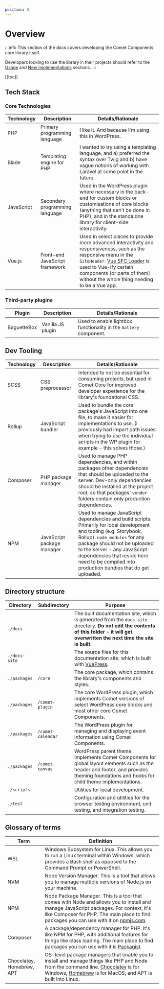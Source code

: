 ```yaml
---
position: 0
---
```


# Overview

:::info
This section of the docs covers developing the Comet Components core library itself.

Developers looking to use the library in their projects should refer to the [Usage](../usage/overview.md) and [New Implementations](../development-new/overview.md) sections.
:::

[[toc]]

## Tech Stack

### Core Technologies

| Technology | Description                    | Details/Rationale                                                                                                                                                                                                                                                                                                 |
|------------|--------------------------------|-------------------------------------------------------------------------------------------------------------------------------------------------------------------------------------------------------------------------------------------------------------------------------------------------------------------|
| PHP        | Primary programming language   | I like it. And because I'm using this in WordPress.                                                                                                                                                                                                                                                               |
| Blade      | Templating engine for PHP      | I wanted to try using a templating language, and a) preferred the syntax over Twig and b) have vague notions of working with Laravel at some point in the future.                                                                                                                                                 |
| JavaScript | Secondary programming language | Used in the WordPress plugin where necessary in the back-end for custom blocks or customisations of core blocks (anything that can't be done in PHP), and in the standalone library for client-side interactivity.                                                                                                | |
| Vue.js     | Front-end JavaScript framework | Used in select places to provide more advanced interactivity and responsiveness, such as the responsive menu in the `SiteHeader`. [Vue SFC Loader](https://github.com/FranckFreiburger/vue3-sfc-loader) is used to Vue-ify certain components (or parts of them) without the whole thing needing to be a Vue app. |

### Third-party plugins

| Plugin      | Description       | Details/Rationale                                                                                                                         |
|-------------|-------------------|-------------------------------------------------------------------------------------------------------------------------------------------|
| BaguetteBox | Vanilla JS plugin | Used to enable lightbox functionality in the `Gallery` component.                                                                         |

## Dev Tooling

| Technology | Description                | Details/Rationale                                                                                                                                                                                                                                                                                                   |
|------------|----------------------------|---------------------------------------------------------------------------------------------------------------------------------------------------------------------------------------------------------------------------------------------------------------------------------------------------------------------|
| SCSS       | CSS preprocessor           | Intended to not be essential for consuming projects, but used in Comet Core for improved developer experience for the library's foundational CSS.                                                                                                                                                                   |
| Rollup     | JavaScript bundler         | Used to bundle the core package's JavaScript into one file, to make it easier for implementations to use. (I previously had import path issues when trying to use the individual scripts in the WP plugin for example - this solves those.)                                                                         |
| Composer   | PHP package manager        | Used to manage PHP dependencies, and within packages other dependencies that should be uploaded to the server. Dev-only dependencies should be installed at the project root, so that packages' `vendor` folders contain only production dependencies.                                     |
| NPM        | JavaScript package manager | Used to manage JavaScript dependencies and build scripts. Primarily for local development and tooling (e.g. Storybook, Rollup). `node_modules` for any package should not be uploaded to the server - any JavaScript dependencies that reside here need to be compiled into production bundles that do get uploaded. |

## Directory structure

| Directory     | Subdirectory      | Purpose                                                                                                                                                                                   |
|---------------|-------------------|-------------------------------------------------------------------------------------------------------------------------------------------------------------------------------------------|
| `./docs`      |                   | The built documentation site, which is generated from the `docs-site` directory. **Do not edit the contents of this folder - it will get overwritten the next time the site is built**.   |
| `./docs-site` |                   | The source files for this documentation site, which is built with [VuePress](https://vuepress.vuejs.org/).                                                                                |
| `./packages`  | `/core`           | The core package, which contains the library's components and styles.                                                                                                                     |
| `./packages`  | `/comet-plugin`   | The core WordPress plugin, which implements Comet versions of select WordPress core blocks and most other core Comet Components.                                                          |
| `./packages`  | `/comet-calendar` | The WordPress plugin for managing and displaying event information using Comet Components.                                                                                                |
| `./packages`  | `/comet-canvas`   | WordPress parent theme. Implements Comet Components for global layout elements such as the header and footer, and provides theming foundations and hooks for child theme implementations. |
| `./scripts`   |                   | Utilities for local development.                                                                                                                                                          |
| `./test`      |                   | Configuration and utilities for the browser testing environment, unit testing, and integration testing.                                                                                   |

## Glossary of terms

| Term                      | Definition                                                                                                                                                                                                                                               |
|---------------------------|----------------------------------------------------------------------------------------------------------------------------------------------------------------------------------------------------------------------------------------------------------|
| WSL                       | Windows Subsystem for Linux. This allows you to run a Linux terminal within Windows, which provides a Bash shell as opposed to the Command Prompt or PowerShell.                                                                                         |
| NVM                       | Node Version Manager. This is a tool that allows you to manage multiple versions of Node.js on your machine.                                                                                                                                             |
| NPM                       | Node Package Manager. This is a tool that comes with Node and allows you to install and manage JavaScript packages. For context, it's like Composer for PHP. The main place to find packages you can use with it on [npmjs.com](https://www.npmjs.com/). |
| Composer                  | A package/dependency manager for PHP. It's like NPM for PHP, with additional features for things like class loading. The main place to find packages you can use with it is [Packagist](https://packagist.org/).                                         |
| Chocolatey, Homebrew, APT | OS-level package managers that enable you to install and manage things like PHP and Node from the command line. [Chocolatey](https://community.chocolatey.org/) is for Windows, [Homebrew](https://brew.sh/) is for MacOS, and APT is built into Linux.  |
